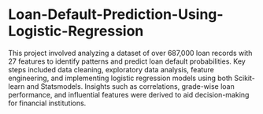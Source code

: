 # Loan-Default-Prediction-Using-Logistic-Regression

This project involved analyzing a dataset of over 687,000 loan records with 27 features to identify patterns and predict loan default probabilities. Key steps included data cleaning, exploratory data analysis, feature engineering, and implementing logistic regression models using both Scikit-learn and Statsmodels. Insights such as correlations, grade-wise loan performance, and influential features were derived to aid decision-making for financial institutions.
